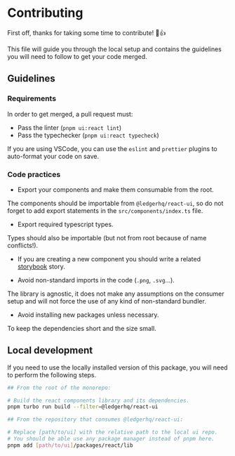 # Contributing

First off, thanks for taking some time to contribute! 🎉👍

This file will guide you through the local setup and contains the guidelines you will need
to follow to get your code merged.

## Guidelines

### Requirements

In order to get merged, a pull request must:

- Pass the linter (`pnpm ui:react lint`)
- Pass the typechecker (`pnpm ui:react typecheck`)

If you are using VSCode, you can use the `eslint` and `prettier` plugins to auto-format your code on save.

### Code practices

- Export your components and make them consumable from the root.

The components should be importable from `@ledgerhq/react-ui`, so do not forget to add export statements
in the `src/components/index.ts` file.

- Export required typescript types.

Types should also be importable (but not from root because of name conflicts!).

- If you are creating a new component you should write a related [storybook](https://https://storybook.js.org/) story.

- Avoid non-standard imports in the code (`.png`, `.svg`…).

The library is agnostic, it does not make any assumptions on the consumer setup and will not force the use of any kind of non-standard bundler.

- Avoid installing new packages unless necessary.

To keep the dependencies short and the size small.

## Local development

If you need to use the locally installed version of this package, you will need to perform the following steps.

```sh
## From the root of the monorepo:

# Build the react components library and its dependencies.
pnpm turbo run build --filter=@ledgerhq/react-ui
```

```sh
## From the repository that consumes @ledgerhq/react-ui:

# Replace [path/to/ui] with the relative path to the local ui repo.
# You should be able use any package manager instead of pnpm here.
pnpm add [path/to/ui]/packages/react/lib
```
